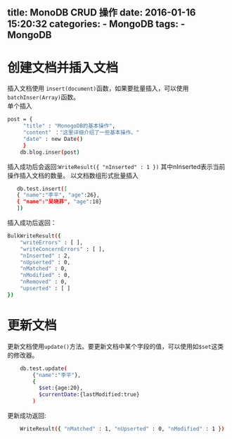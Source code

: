 title: MonoDB CRUD 操作
date: 2016-01-16 15:20:32
categories: 
    - MongoDB
tags:
    -MongoDB
---
# 创建文档并插入文档    

插入文档使用 `insert(document)`函数，如果要批量插入，可以使用`batchInser(Array)`函数。   
单个插入
```sh
post = {
     "title" : "MonogoDB的基本操作",
     "content" ："这里详细介绍了一些基本操作。"
     "date" : new Date()
     }
    db.blog.inser(post)
```

插入成功后会返回:`WriteResult({ "nInserted" : 1 })` 其中nInserted表示当前操作插入文档的数量。
以文档数组形式批量插入  
```sh
   db.test.insert([ 
   { "name":"李平", "age":26},
   { "name":"吴晓菲", "age":18}
   ]) 
```  
插入成功后返回：  
```sh
BulkWriteResult({
    "writeErrors" : [ ],
    "writeConcernErrors" : [ ],
    "nInserted" : 2,
    "nUpserted" : 0,
    "nMatched" : 0,
    "nModified" : 0,
    "nRemoved" : 0,
    "upserted" : [ ]
})
``` 

#  更新文档    

更新文档使用`update()`方法。要更新文档中某个字段的值，可以使用如`$set`这类的修改器。
```sh
    db.test.update(
        {"name":"李平"},
        {
          $set:{age:20},
          $currentDate:{lastModified:true}
        )
```

更新成功返回:  
```sh
    WriteResult({ "nMatched" : 1, "nUpserted" : 0, "nModified" : 1 })
```
